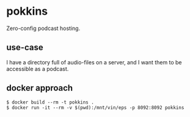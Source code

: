 # pokkins

Zero-config podcast hosting.

## use-case

I have a directory full of audio-files on a server, and I want them to be accessible as a podcast.

## docker approach

```shell
$ docker build --rm -t pokkins .
$ docker run -it --rm -v $(pwd):/mnt/vin/eps -p 8092:8092 pokkins
```
